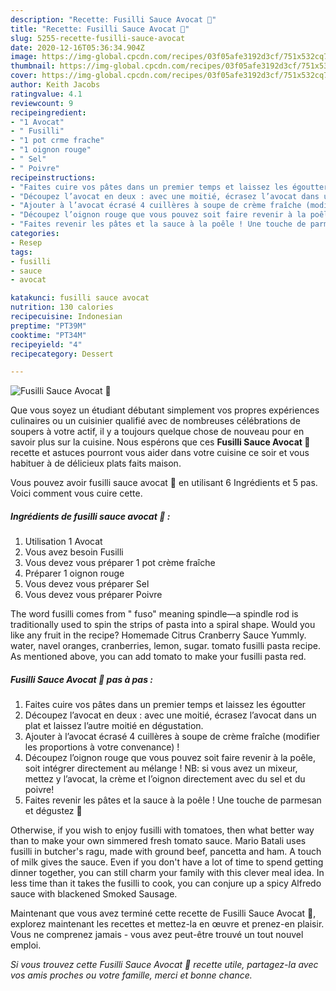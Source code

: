```yaml
---
description: "Recette: Fusilli Sauce Avocat 🥑"
title: "Recette: Fusilli Sauce Avocat 🥑"
slug: 5255-recette-fusilli-sauce-avocat
date: 2020-12-16T05:36:34.904Z
image: https://img-global.cpcdn.com/recipes/03f05afe3192d3cf/751x532cq70/fusilli-sauce-avocat-🥑-photo-principale-de-la-recette.jpg
thumbnail: https://img-global.cpcdn.com/recipes/03f05afe3192d3cf/751x532cq70/fusilli-sauce-avocat-🥑-photo-principale-de-la-recette.jpg
cover: https://img-global.cpcdn.com/recipes/03f05afe3192d3cf/751x532cq70/fusilli-sauce-avocat-🥑-photo-principale-de-la-recette.jpg
author: Keith Jacobs
ratingvalue: 4.1
reviewcount: 9
recipeingredient:
- "1 Avocat"
- " Fusilli"
- "1 pot crme frache"
- "1 oignon rouge"
- " Sel"
- " Poivre"
recipeinstructions:
- "Faites cuire vos pâtes dans un premier temps et laissez les égoutter"
- "Découpez l’avocat en deux : avec une moitié, écrasez l’avocat dans un plat et laissez l’autre moitié en dégustation."
- "Ajouter à l’avocat écrasé 4 cuillères à soupe de crème fraîche (modifier les proportions à votre convenance) !"
- "Découpez l’oignon rouge que vous pouvez soit faire revenir à la poêle, soit intégrer directement au mélange ! NB: si vous avez un mixeur, mettez y l’avocat, la crème et l’oignon directement avec du sel et du poivre!"
- "Faites revenir les pâtes et la sauce à la poêle ! Une touche de parmesan et dégustez 🤗"
categories:
- Resep
tags:
- fusilli
- sauce
- avocat

katakunci: fusilli sauce avocat 
nutrition: 130 calories
recipecuisine: Indonesian
preptime: "PT39M"
cooktime: "PT34M"
recipeyield: "4"
recipecategory: Dessert

---
```



![Fusilli Sauce Avocat 🥑](https://img-global.cpcdn.com/recipes/03f05afe3192d3cf/751x532cq70/fusilli-sauce-avocat-🥑-photo-principale-de-la-recette.jpg)

Que vous soyez un étudiant débutant simplement vos propres expériences culinaires ou un cuisinier qualifié avec de nombreuses célébrations de soupers à votre actif, il y a toujours quelque chose de nouveau pour en savoir plus sur la cuisine. Nous espérons que ces <strong> Fusilli Sauce Avocat 🥑 </strong> recette et astuces pourront vous aider dans votre cuisine ce soir et vous habituer à de délicieux plats faits maison.

<!--inarticleads1-->

Vous pouvez avoir fusilli sauce avocat 🥑 en utilisant 6 Ingrédients et 5 pas. Voici comment vous cuire cette.

##### Ingrédients de fusilli sauce avocat 🥑 :

1. Utilisation 1 Avocat
1. Vous avez besoin  Fusilli
1. Vous devez vous préparer 1 pot crème fraîche
1. Préparer 1 oignon rouge
1. Vous devez vous préparer  Sel
1. Vous devez vous préparer  Poivre


The word fusilli comes from &#34; fuso&#34; meaning spindle—a spindle rod is traditionally used to spin the strips of pasta into a spiral shape. Would you like any fruit in the recipe? Homemade Citrus Cranberry Sauce Yummly. water, navel oranges, cranberries, lemon, sugar. tomato fusilli pasta recipe. As mentioned above, you can add tomato to make your fusilli pasta red. 

<!--inarticleads2-->

##### Fusilli Sauce Avocat 🥑 pas à pas :

1. Faites cuire vos pâtes dans un premier temps et laissez les égoutter
1. Découpez l’avocat en deux : avec une moitié, écrasez l’avocat dans un plat et laissez l’autre moitié en dégustation.
1. Ajouter à l’avocat écrasé 4 cuillères à soupe de crème fraîche (modifier les proportions à votre convenance) !
1. Découpez l’oignon rouge que vous pouvez soit faire revenir à la poêle, soit intégrer directement au mélange ! NB: si vous avez un mixeur, mettez y l’avocat, la crème et l’oignon directement avec du sel et du poivre!
1. Faites revenir les pâtes et la sauce à la poêle ! Une touche de parmesan et dégustez 🤗


Otherwise, if you wish to enjoy fusilli with tomatoes, then what better way than to make your own simmered fresh tomato sauce. Mario Batali uses fusilli in butcher&#39;s ragu, made with ground beef, pancetta and ham. A touch of milk gives the sauce. Even if you don&#39;t have a lot of time to spend getting dinner together, you can still charm your family with this clever meal idea. In less time than it takes the fusilli to cook, you can conjure up a spicy Alfredo sauce with blackened Smoked Sausage. 

<!--inarticleads1-->

<p>
Maintenant que vous avez terminé cette recette de Fusilli Sauce Avocat 🥑, explorez maintenant les recettes et mettez-la en œuvre et prenez-en plaisir. Vous ne comprenez jamais - vous avez peut-être trouvé un tout nouvel emploi.
</p>

<p>
<i>Si vous trouvez cette Fusilli Sauce Avocat 🥑 recette utile, partagez-la avec vos amis proches ou votre famille, merci et bonne chance.</i>
</p>
